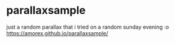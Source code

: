 # parallaxsample
just a random parallax that i tried on a random sunday evening :o
https://amorex.github.io/parallaxsample/
